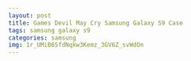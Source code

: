 ```yaml
---
layout: post
title: Games Devil May Cry Samsung Galaxy S9 Case
tags: samsung galaxy s9
categories: samsung
img: 1r_UMiB6SfdNqkw3Kemz_3GV6Z_svWdOn
---
```

